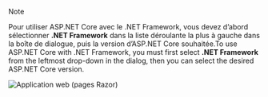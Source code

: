   > [!NOTE]
  > <span data-ttu-id="ccd39-101">Pour utiliser ASP.NET Core avec le .NET Framework, vous devez d’abord sélectionner **.NET Framework** dans la liste déroulante la plus à gauche dans la boîte de dialogue, puis la version d’ASP.NET Core souhaitée.</span><span class="sxs-lookup"><span data-stu-id="ccd39-101">To use ASP.NET Core with .NET Framework, you must first select **.NET Framework** from the leftmost drop-down in the dialog, then you can select the desired ASP.NET Core version.</span></span>

  ![Application web (pages Razor)](../tutorials/razor-pages/razor-pages-start/_static/np2.png)
